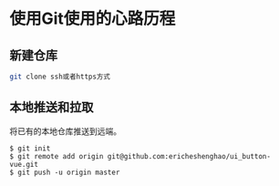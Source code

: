 # 使用Git使用的心路历程
## 新建仓库
``` bash 
git clone ssh或者https方式
```
## 本地推送和拉取
将已有的本地仓库推送到远端。
```
$ git init
$ git remote add origin git@github.com:ericheshenghao/ui_button-vue.git
$ git push -u origin master
```


